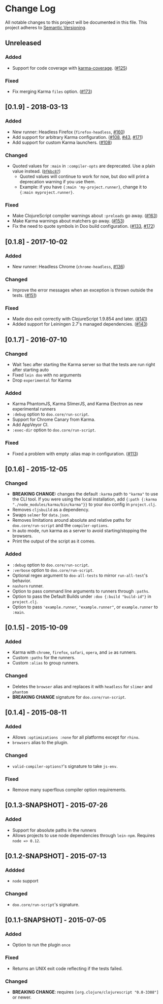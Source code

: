 # Change Log
All notable changes to this project will be documented in this file.
This project adheres to [Semantic Versioning](http://semver.org/).

## Unreleased

### Added

- Support for code coverage with [karma-coverage](https://github.com/karma-runner/karma-coverage). ([#125](https://github.com/bensu/doo/pull/125))

### Fixed
- Fix merging Karma `files` option. ([#173](https://github.com/bensu/doo/pull/173))

## [0.1.9] - 2018-03-13

### Added
- New runner: Headless Firefox (`firefox-headless`, [#160](https://github.com/bensu/doo/pull/160))
- Add support for arbitrary Karma configuration. ([#108](https://github.com/bensu/doo/pull/108), [#43](https://github.com/bensu/doo/issues/43), [#171](https://github.com/bensu/doo/pull/171))
- Add support for custom Karma launchers. ([#108](https://github.com/bensu/doo/pull/108))

### Changed
- Quoted values for `:main` in `:compiler-opts` are deprecated. Use a plain value instead. ([`0f6bc87`](https://github.com/bensu/doo/commit/0f6bc8764dacff1d7ebae954e85722ecf9c680e3))
  - Quoted values will continue to work for now, but doo will print a deprecation warning if you use them.
  - Example: if you have `{:main 'my-project.runner}`, change it to `{:main myproject.runner}`.

### Fixed
- Make ClojureScript compiler warnings about `:preloads` go away. ([#163](https://github.com/bensu/doo/issues/163))
- Make Karma warnings about matchers go away. ([#153](https://github.com/bensu/doo/pull/153))
- Fix the need to quote symbols in Doo build configuration. ([#133](https://github.com/bensu/doo/issues/133), [#172](https://github.com/bensu/doo/pull/172))

## [0.1.8] - 2017-10-02

### Added
- New runner: Headless Chrome (`chrome-headless`, [#136](https://github.com/bensu/doo/pull/136)) 

### Changed
- Improve the error messages when an exception is thrown outside the tests. ([#151](https://github.com/bensu/doo/issues/151))

### Fixed
- Made doo exit correctly with ClojureScript 1.9.854 and later. ([#141](https://github.com/bensu/doo/pull/141))
- Added support for Leiningen 2.7's managed dependencies. ([#143](https://github.com/bensu/doo/pull/143))

## [0.1.7] - 2016-07-10

### Changed
- Wait 1sec after starting the Karma server so that the tests are run right after starting auto
- Fixed `lein doo` with no arguments
- Drop `experimental` for Karma

### Added
- Karma PhantomJS, Karma SlimerJS, and Karma Electron as new experimental runners
- `:debug` option to `doo.core/run-script`.
- Support for Chrome Canary from Karma.
- Add AppVeyor CI.
- `:exec-dir` option to `doo.core/run-script`.

### Fixed
- Fixed a problem with empty :alias map in configuration. ([#113](https://github.com/bensu/doo/issues/113))

## [0.1.6] - 2015-12-05

### Changed
- **BREAKING CHANGE:** changes the default `:karma` path to
    `"karma"` to use the CLI tool. If you were using the local
    installation, add `{:path {:karma "./node_modules/karma/bin/karma"}}`
    to your `doo` config in `project.clj`.
- Removes `cljsbuild` as a dependency.
- Swaps `selmer` for `data.json`.
- Removes limitations around absolute and relative paths for
  `doo.core/run-script` and the `compiler-options`.
- In auto mode, run karma as a server to avoid starting/stopping the
  browsers.
- Print the output of the script as it comes.

### Added
- `:debug` option to `doo.core/run-script`.
- `:verbose` option to `doo.core/run-script`.
- Optional regex argument to `doo-all-tests` to mirror
  `run-all-test`'s behavior.
- `nashorn` runner.
- Option to pass command line arguments to runners through `:paths`.
- Option to pass the Default Builds under `:doo {:build "build-id"}`
  in `project.clj`.
- Option to pass `'example.runner`, `"example.runner"`, or
  `example.runner` to `:main`.

## [0.1.5] - 2015-10-09

### Added
- Karma with `chrome`, `firefox`, `safari`, `opera`, and `ie` as
  runners.
- Custom `:paths` for the runners.
- Custom `:alias` to group runners.

### Changed
- Deletes the `browser` alias and replaces it with
  `headless` for `slimer` and `phantom`
- **BREAKING CHANGE** signature for `doo.core/run-script`.

## [0.1.4] - 2015-08-11

### Added
- Allows `:optimizations :none` for all platforms except for `rhino`.
- `browsers` alias to the plugin.

### Changed
- `valid-compiler-options?`'s signature to take `js-env`.

### Fixed
- Remove many superflous compiler option requirements.

## [0.1.3-SNAPSHOT] - 2015-07-26

### Added
- Support for absolute paths in the runners
- Allows projects to use node dependencies through `lein-npm`.
  Requires `node => 0.12`.

## [0.1.2-SNAPSHOT] - 2015-07-13

### Addded
- `node` support

### Changed
- `doo.core/run-script`'s signature.

## [0.1.1-SNAPSHOT] - 2015-07-05

### Added
- Option to run the plugin `once`

### Fixed
- Returns an UNIX exit code reflecting if the tests failed.

### Changed
- **BREAKING CHANGE**: requires `[org.clojure/clojurescript "0.0-3308"]` or newer.
